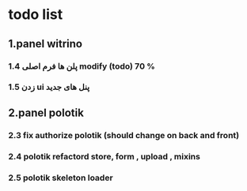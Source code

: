 # todo list

## 1.panel witrino

### 1.4 پلن ها فرم اصلی modify (todo) 70 %

### 1.5 زدن ui پنل های جدید

## 2.panel polotik

<!-- ### 2.1 barter create and edit from ui should change (todo) -->

### 2.3 fix authorize polotik (should change on back and front)

### 2.4 polotik refactord store, form , upload , mixins

### 2.5 polotik skeleton loader
